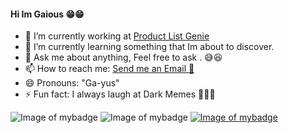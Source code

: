 #### Hi Im Gaious 😁😁

<!--
**gaiousantonio0909/gaiousantonio0909** is a ✨ _special_ ✨ repository because its `README.md` (this file) appears on your GitHub profile.
-->
- 🔭 I’m currently working at [Product List Genie](https://funnelgenie.com/)
- 🌱 I’m currently learning something that Im about to discover.
- 💬 Ask me about anything, Feel free to ask . 😅😆
- 📫 How to reach me: [Send me an Email 📩](mailto:gaiousantonio4@gmail.com)
- 😄 Pronouns: "Ga-yus" 
- ⚡ Fun fact: I always laugh at Dark Memes 🤣🤣🤣

![Image of mybadge](https://img.shields.io/static/v1?label=Life%20Status&message=Working%20and%20Hustlin&color=97455F)
![Image of mybadge](https://img.shields.io/static/v1?label=Beer%20Level&message=100%&color=2EBA1F)
[![Image of mybadge](https://img.shields.io/badge/Gaious%20Antonio-white-0063B1?logo=facebook&style=flat)](https://facebook.com/gaious27)



